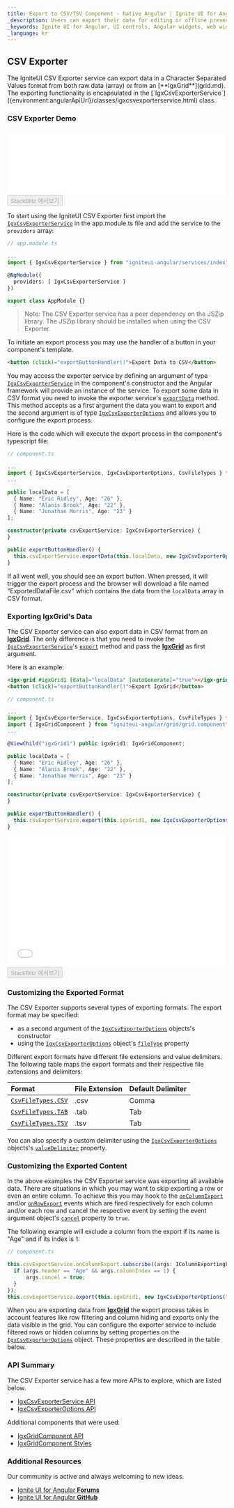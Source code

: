 ```yaml
---
title: Export to CSV/TSV Component - Native Angular | Ignite UI for Angular
_description: Users can export their data for editing or offline presentation can do so in CSV or TSV format with the Export to CSV/TSV Ignite UI for Angular component.
_keywords: Ignite UI for Angular, UI controls, Angular widgets, web widgets, UI widgets, Angular, Native Angular Components, Native Angular Components Suite, Native Angular Controls, Native Angular Components Library, Angular Grid, Angular Data Grid, Angular Grid Control, Angular Grid Component, CSV Export, TSV Export
_language: kr
---
```


## CSV Exporter

<p class="highlight">
The IgniteUI CSV Exporter service can export data in a Character Separated Values format from both raw data (array) or from an [**IgxGrid**](grid.md).
The exporting functionality is encapsulated in the [`IgxCsvExporterService`]({environment:angularApiUrl}/classes/igxcsvexporterservice.html) class.</p>
<div class="divider"></div>

### CSV Exporter Demo

<div class="sample-container loading" style="height: 150px;">
    <iframe id="csv-export-sample-iframe" src="{environment:demosBaseUrl}/services/export-csv"
        width="100%" height="100%" seamless frameBorder="0" onload="onSampleIframeContentLoaded(this);"></iframe>
</div>
<div>
<button data-localize="stackblitz" disabled class="stackblitz-btn" data-iframe-id="csv-export-sample-iframe"
    data-demos-base-url="{environment:demosBaseUrl}">StackBlitz 에서보기</button>
</div>
<div class="divider--half"></div>

To start using the IgniteUI CSV Exporter first import the [`IgxCsvExporterService`]({environment:angularApiUrl}/classes/igxcsvexporterservice.html) in the app.module.ts file and add the service to the `providers` array:

```typescript
// app.module.ts

...
import { IgxCsvExporterService } from "igniteui-angular/services/index";

@NgModule({
  providers: [ IgxCsvExporterService ]
})

export class AppModule {}
```

> Note: The CSV Exporter service has a peer dependency on the JSZip library. The JSZip library should be installed when using the CSV Exporter.

To initiate an export process you may use the handler of a button in your component's template.

```html
<button (click)="exportButtonHandler()">Export Data to CSV</button>
```

You may access the exporter service by defining an argument of type [`IgxCsvExporterService`]({environment:angularApiUrl}/classes/igxcsvexporterservice.html) in the component's constructor and the Angular framework will provide an instance of the service. To export some data in CSV format you need to invoke the exporter service's [`exportData`]({environment:angularApiUrl}/classes/igxcsvexporterservice.html#exportdata) method. This method accepts as a first argument the data you want to export and the second argument is of type [`IgxCsvExporterOptions`]({environment:angularApiUrl}/classes/igxcsvexporteroptions.html) and allows you to configure the export process.

Here is the code which will execute the export process in the component's typescript file:

```typescript
// component.ts

...
import { IgxCsvExporterService, IgxCsvExporterOptions, CsvFileTypes } from "igniteui-angular/services/index";
...

public localData = [
  { Name: "Eric Ridley", Age: "26" },
  { Name: "Alanis Brook", Age: "22" },
  { Name: "Jonathan Morris", Age: "23" }
];

constructor(private csvExportService: IgxCsvExporterService) {
}

public exportButtonHandler() {
  this.csvExportService.exportData(this.localData, new IgxCsvExporterOptions("ExportedDataFile"), CsvFileTypes.CSV);
}

```

If all went well, you should see an export button. When pressed, it will trigger the export process and the browser will download a file named "ExportedDataFile.csv" which contains the data from the `localData` array in CSV format. 


### Exporting IgxGrid's Data

The CSV Exporter service can also export data in CSV format from an [**IgxGrid**](grid.md). The only difference is that you need to invoke the 
[`IgxCsvExporterService`]({environment:angularApiUrl}/classes/igxcsvexporterservice.html)'s [`export`]({environment:angularApiUrl}/classes/igxcsvexporterservice.html#export) method and pass the [**IgxGrid**](grid.md) as first argument.

Here is an example:

```html
<igx-grid #igxGrid1 [data]="localData" [autoGenerate]="true"></igx-grid>
<button (click)="exportButtonHandler()">Export IgxGrid</button>
```

```typescript
// component.ts

...
import { IgxCsvExporterService, IgxCsvExporterOptions, CsvFileTypes } from "igniteui-angular/services/index";
import { IgxGridComponent } from "igniteui-angular/grid/grid.component";
...

@ViewChild("igxGrid1") public igxGrid1: IgxGridComponent;

public localData = [
  { Name: "Eric Ridley", Age: "26" },
  { Name: "Alanis Brook", Age: "22" },
  { Name: "Jonathan Morris", Age: "23" }
];

constructor(private csvExportService: IgxCsvExporterService) {
}

public exportButtonHandler() {
  this.csvExportService.export(this.igxGrid1, new IgxCsvExporterOptions("ExportedDataFile", CsvFileTypes.CSV));
}

```

<div class="sample-container loading" style="height: 300px;">
    <iframe id="csv-export-sample-iframe2" src="{environment:demosBaseUrl}/services/export-csv-sample-1"
        width="100%" height="100%" seamless frameBorder="0" onload="onSampleIframeContentLoaded(this);"></iframe>
</div>
<div>
<button data-localize="stackblitz" disabled class="stackblitz-btn" data-iframe-id="csv-export-sample-iframe2"
    data-demos-base-url="{environment:demosBaseUrl}">StackBlitz 에서보기</button>
</div>


### Customizing the Exported Format

The CSV Exporter supports several types of exporting formats. The export format may be specified:
* as a second argument of the [`IgxCsvExporterOptions`]({environment:angularApiUrl}/classes/igxcsvexporteroptions.html) objects's constructor
* using the [`IgxCsvExporterOptions`]({environment:angularApiUrl}/classes/igxcsvexporteroptions.html) object's [`fileType`]({environment:angularApiUrl}/classes/igxcsvexporteroptions.html#filetype) property

Different export formats have different file extensions and value delimiters. The following table maps the export formats and their respective file extensions and delimiters:

| Format | File Extension | Default Delimiter |
| :--- | :--- | :--- |
| [`CsvFileTypes.CSV`]({environment:angularApiUrl}/enums/csvfiletypes.html#csv) | .csv | Comma |
| [`CsvFileTypes.TAB`]({environment:angularApiUrl}/enums/csvfiletypes.html#tab) | .tab | Tab |
| [`CsvFileTypes.TSV`]({environment:angularApiUrl}/enums/csvfiletypes.html#tsv) | .tsv | Tab |

<div class="divider--half"></div>

You can also specify a custom delimiter using the [`IgxCsvExporterOptions`]({environment:angularApiUrl}/classes/igxcsvexporteroptions.html) objects's [`valueDelimiter`]({environment:angularApiUrl}/classes/igxcsvexporteroptions.html#valuedelimiter) property.

### Customizing the Exported Content

In the above examples the CSV Exporter service was exporting all available data. There are situations in which you may want to skip exporting a row or even an entire column. To achieve this you may hook to the [`onColumnExport`]({environment:angularApiUrl}/classes/igxcsvexporterservice.html#oncolumnexport) and/or [`onRowExport`]({environment:angularApiUrl}/classes/igxcsvexporterservice.html#onrowexport) events which are fired respectively for each column and/or each row and cancel the respective event by setting the event argument object's [`cancel`]({environment:angularApiUrl}/interfaces/irowexportingeventargs.html#cancel) property to `true`.

The following example will exclude a column from the export if its name is "Age" and if its index is 1:

```typescript
// component.ts

this.csvExportService.onColumnExport.subscribe((args: IColumnExportingEventArgs) => {
  if (args.header == "Age" && args.columnIndex == 1) {
      args.cancel = true;
  }
});
this.csvExportService.export(this.igxGrid1, new IgxCsvExporterOptions("ExportedDataFile"));
```

When you are exporting data from [**IgxGrid**](grid.md) the export process takes in account features like row filtering and column hiding and exports only the data visible in the grid. You can configure the exporter service to include filtered rows or hidden columns by setting properties on the [`IgxCsvExporterOptions`]({environment:angularApiUrl}/classes/igxcsvexporteroptions.html) object. These properties are described in the table below.

### API Summary

The CSV Exporter service has a few more APIs to explore, which are listed below.

* [IgxCsvExporterService API]({environment:angularApiUrl}/classes/igxcsvexporterservice.html)
* [IgxCsvExporterOptions API]({environment:angularApiUrl}/classes/igxcsvexporteroptions.html)

Additional components that were used:

* [IgxGridComponent API]({environment:angularApiUrl}/classes/igxgridcomponent.html)
* [IgxGridComponent Styles]({environment:sassApiUrl}/index.html#function-igx-grid-theme)

<div class="divider"></div>

### Additional Resources

<div class="divider--half"></div>
Our community is active and always welcoming to new ideas.

* [Ignite UI for Angular **Forums**](https://www.infragistics.com/community/forums/f/ignite-ui-for-angular)
* [Ignite UI for Angular **GitHub**](https://github.com/IgniteUI/igniteui-angular)
